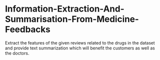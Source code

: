 # Information-Extraction-And-Summarisation-From-Medicine-Feedbacks
Extract the features of the given reviews related to the drugs in the dataset and provide text summarization which will benefit the customers as well as the doctors.
